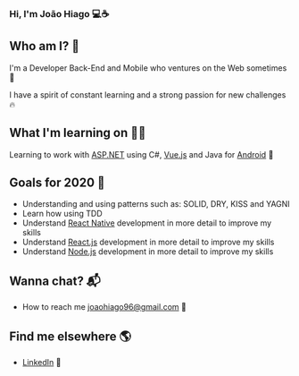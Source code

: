 ### Hi, I'm João Hiago 💻☕
 
## Who am I? 🎤
I'm a Developer Back-End and Mobile who ventures on the Web sometimes 🚀

I have a spirit of constant learning and a strong passion for new challenges 🔥

## What I'm learning on 👨‍💻

Learning to work with [ASP.NET](https://docs.microsoft.com/en-us/aspnet/core/?view=aspnetcore-3.1) using C#, [Vue.js](https://vuejs.org/v2/guide/) and Java for [Android](https://developer.android.com/docs) 👷

## Goals for 2020 🔭

<!--ts-->
  * Understanding and using patterns such as: SOLID, DRY, KISS and YAGNI
  * Learn how using TDD
  * Understand [React Native](https://reactnative.dev/) development in more detail to improve my skills
  * Understand [React.js](https://reactjs.org/) development in more detail to improve my skills
  * Understand [Node.js](https://nodejs.org/en/) development in more detail to improve my skills
<!--te-->

## Wanna chat? 📬

<!--ts-->
  * How to reach me joaohiago96@gmail.com 📧
<!--te-->

## Find me elsewhere 🌎

<!--ts-->
  * [LinkedIn](https://www.linkedin.com/in/joaohiago/) 💼
<!--te-->
